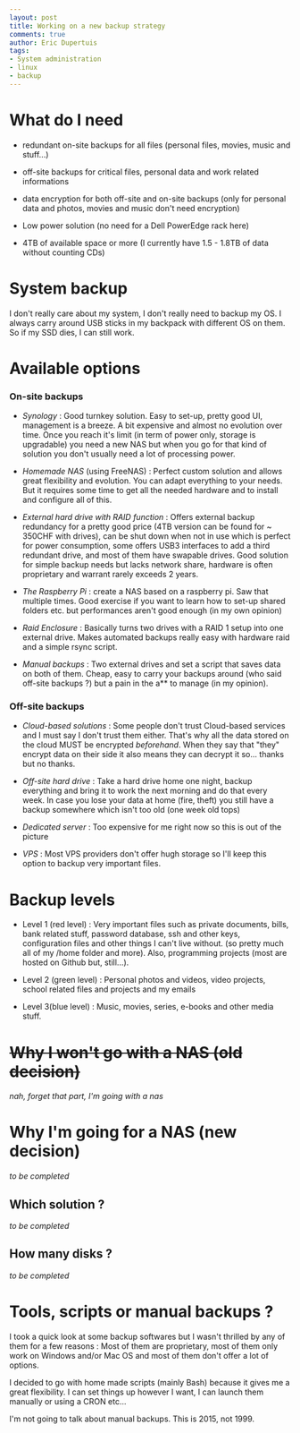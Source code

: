 ```yaml
---
layout: post
title: Working on a new backup strategy
comments: true
author: Eric Dupertuis
tags:
- System administration
- linux
- backup
---
```

# What do I need

- redundant on-site backups for all files (personal files, movies, music and stuff...)

- off-site backups for critical files, personal data and work related informations

- data encryption for both off-site and on-site backups (only for personal data and photos, movies and music don't need encryption)

- Low power solution (no need for a Dell PowerEdge rack here)

- 4TB of available space or more (I currently have 1.5 - 1.8TB of data without counting CDs)

# System backup

I don't really care about my system, I don't really need to backup my OS. I always carry around USB sticks in my backpack with different OS on them. So if my SSD dies, I can still work.

# Available options

### On-site backups

- _Synology_ : Good turnkey solution. Easy to set-up, pretty good UI, management is a breeze. A bit expensive and almost no evolution over time. Once you reach it's limit (in term of power only, storage is upgradable) you need a new NAS but when you go for that kind of solution you don't usually need a lot of processing power.

- _Homemade NAS_ (using FreeNAS) : Perfect custom solution and allows great flexibility and evolution. You can adapt everything to your needs. But it requires some time to get all the needed hardware and to install and configure all of this.

- _External hard drive with RAID function_ : Offers external backup redundancy for a pretty good price (4TB version can be found for ~ 350CHF with drives), can be shut down when not in use which is perfect for power consumption, some offers USB3 interfaces to add a third redundant drive, and most of them have swapable drives. Good solution for simple backup needs but lacks network share, hardware is often proprietary and warrant rarely exceeds 2 years.

- _The Raspberry Pi_ : create a NAS based on a raspberry pi. Saw that multiple times. Good exercise if you want to learn how to set-up shared folders etc. but performances aren't good enough (in my own opinion)

- _Raid Enclosure_ : Basically turns two drives with a RAID 1 setup into one external drive. Makes automated backups really easy with hardware raid and a simple rsync script.

- _Manual backups_ : Two external drives and set a script that saves data on both of them. Cheap, easy to carry your backups around (who said off-site backups ?) but a pain in the a** to manage (in my opinion).

### Off-site backups

- _Cloud-based solutions_ : Some people don't trust Cloud-based services and I must say I don't trust them either. That's why all the data stored on the cloud MUST be encrypted *beforehand*. When they say that "they" encrypt data on their side it also means they can decrypt it so... thanks but no thanks.

- _Off-site hard drive_ : Take a hard drive home one night, backup everything and bring it to work the next morning and do that every week. In case you lose your data at home (fire, theft) you still have a backup somewhere which isn't too old (one week old tops)

- _Dedicated server_ : Too expensive for me right now so this is out of the picture

- _VPS_ : Most VPS providers don't offer hugh storage so I'll keep this option to backup very important files.

# Backup levels

- Level 1 (red level) : Very important files such as private documents, bills, bank related stuff, password database, ssh and other keys, configuration files and other things I can't live without. (so pretty much all of my /home folder and more). Also, programming projects (most are hosted on Github but, still...).

- Level 2 (green level) : Personal photos and videos, video projects, school related files and projects and my emails

- Level 3(blue level) : Music, movies, series, e-books and other media stuff.

# ~~Why I won't go with a NAS (old decision)~~

_nah, forget that part, I'm going with a nas_

# Why I'm going for a NAS (new decision)

_to be completed_

## Which solution ?

_to be completed_

## How many disks ?

_to be completed_

# Tools, scripts or manual backups ?

I took a quick look at some backup softwares but I wasn't thrilled by any of them for a few reasons : Most of them are proprietary, most of them only work on Windows and/or Mac OS and most of them don't offer a lot of options.

I decided to go with home made scripts (mainly Bash) because it gives me a great flexibility. I can set things up however I want, I can launch them manually or using a CRON etc...

I'm not going to talk about manual backups. This is 2015, not 1999.

